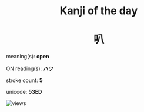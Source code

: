 <h1 align="center">Kanji of the day</h1>
<h1 align="center">叭</h1>
<p align="left">meaning(s): <b>open</b></p>
<p align="left">ON reading(s): <b>ハツ</b></p>
<p align="left">stroke count: <b>5</b></p>
<p align="left">unicode: <b>53ED</b></p>
<p align="left"><img src="https://komarev.com/ghpvc/?username=tristanwagner-kanjioftheday&label=Views&color=0e75b6&style=flat" alt="views"/></p>
